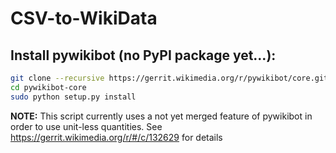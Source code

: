 CSV-to-WikiData
===============

## Install pywikibot (no PyPI package yet...):

```bash
git clone --recursive https://gerrit.wikimedia.org/r/pywikibot/core.git pywikibot-core
cd pywikibot-core
sudo python setup.py install
```

**NOTE:**
This script currently uses a not yet merged feature of pywikibot in order to use unit-less quantities.
See https://gerrit.wikimedia.org/r/#/c/132629 for details
